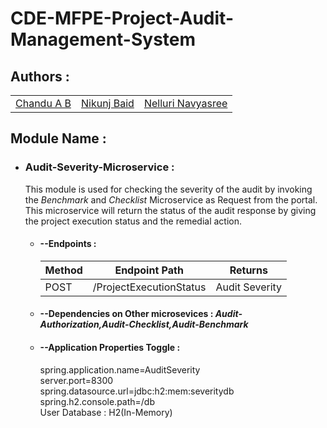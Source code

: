 # CDE-MFPE-Project-Audit-Management-System

## Authors :

<table>
  <tr>
      <td>
            <a href="https://github.com/Chandu-A-B">Chandu A B</a>
        </td>
        <td>
            <a href="https://github.com/NIks3s">Nikunj Baid</a>
        </td>
        <td>
            <a href="https://github.com/Navyachowdary9908">Nelluri Navyasree</a>
        </td>
    </tr>
</table>

## Module Name :

* ### Audit-Severity-Microservice :
  This module is used for checking the severity of the audit by invoking the *Benchmark* and *Checklist*  Microservice as Request from the portal.
  This microservice will return the status of the audit response by giving the project execution status and the remedial action.

  * #### --Endpoints : 
    <table>
        <thead>
            <th>Method</th>
            <th>Endpoint Path</th>
            <th>Returns</th>
        </thead>
        <tbody>
            <tr>
                <td>POST</td>
                <td>/ProjectExecutionStatus</td>
                <td>Audit Severity</td>
            </tr>
        </tbody>
    </table>

  * #### --Dependencies on Other microsevices : *Audit-Authorization,Audit-Checklist,Audit-Benchmark*

  * #### --Application Properties Toggle :<br/>
      spring.application.name=AuditSeverity<br/>
      server.port=8300<br/>
      spring.datasource.url=jdbc:h2:mem:severitydb<br/>
      spring.h2.console.path=/db<br/>
      User Database : H2(In-Memory)<br/>
